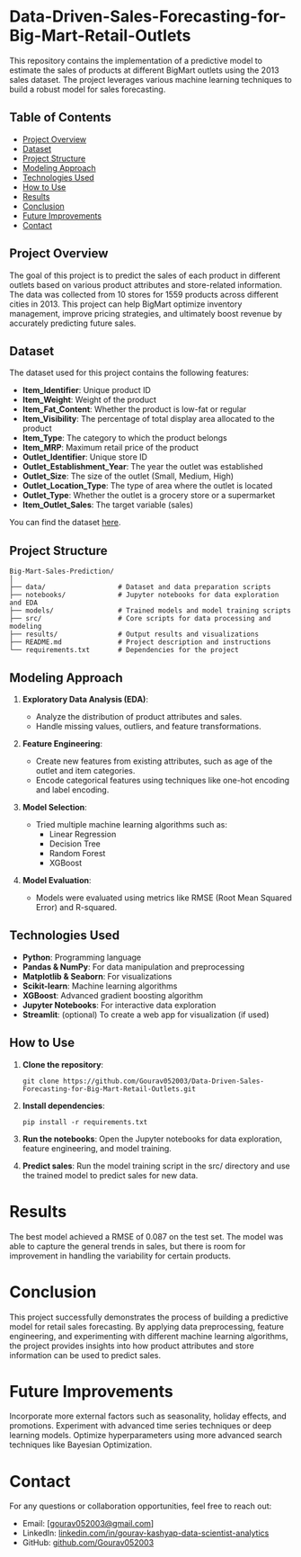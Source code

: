 # Data-Driven-Sales-Forecasting-for-Big-Mart-Retail-Outlets

This repository contains the implementation of a predictive model to estimate the sales of products at different BigMart outlets using the 2013 sales dataset. The project leverages various machine learning techniques to build a robust model for sales forecasting.

## Table of Contents
- [Project Overview](#project-overview)
- [Dataset](#dataset)
- [Project Structure](#project-structure)
- [Modeling Approach](#modeling-approach)
- [Technologies Used](#technologies-used)
- [How to Use](#how-to-use)
- [Results](#results)
- [Conclusion](#conclusion)
- [Future Improvements](#future-improvements)
- [Contact](#contact)

## Project Overview

The goal of this project is to predict the sales of each product in different outlets based on various product attributes and store-related information. The data was collected from 10 stores for 1559 products across different cities in 2013. This project can help BigMart optimize inventory management, improve pricing strategies, and ultimately boost revenue by accurately predicting future sales.

## Dataset

The dataset used for this project contains the following features:

- **Item_Identifier**: Unique product ID
- **Item_Weight**: Weight of the product
- **Item_Fat_Content**: Whether the product is low-fat or regular
- **Item_Visibility**: The percentage of total display area allocated to the product
- **Item_Type**: The category to which the product belongs
- **Item_MRP**: Maximum retail price of the product
- **Outlet_Identifier**: Unique store ID
- **Outlet_Establishment_Year**: The year the outlet was established
- **Outlet_Size**: The size of the outlet (Small, Medium, High)
- **Outlet_Location_Type**: The type of area where the outlet is located
- **Outlet_Type**: Whether the outlet is a grocery store or a supermarket
- **Item_Outlet_Sales**: The target variable (sales)

You can find the dataset [here](https://datahack.analyticsvidhya.com/contest/practice-problem-big-mart-sales-iii/).

## Project Structure
```
Big-Mart-Sales-Prediction/
│
├── data/                  # Dataset and data preparation scripts
├── notebooks/             # Jupyter notebooks for data exploration and EDA
├── models/                # Trained models and model training scripts
├── src/                   # Core scripts for data processing and modeling
├── results/               # Output results and visualizations
├── README.md              # Project description and instructions
└── requirements.txt       # Dependencies for the project
```


## Modeling Approach

1. **Exploratory Data Analysis (EDA)**: 
   - Analyze the distribution of product attributes and sales.
   - Handle missing values, outliers, and feature transformations.
   
2. **Feature Engineering**:
   - Create new features from existing attributes, such as age of the outlet and item categories.
   - Encode categorical features using techniques like one-hot encoding and label encoding.
   
3. **Model Selection**:
   - Tried multiple machine learning algorithms such as:
     - Linear Regression
     - Decision Tree
     - Random Forest
     - XGBoost

4. **Model Evaluation**:
   - Models were evaluated using metrics like RMSE (Root Mean Squared Error) and R-squared.

## Technologies Used

- **Python**: Programming language
- **Pandas & NumPy**: For data manipulation and preprocessing
- **Matplotlib & Seaborn**: For visualizations
- **Scikit-learn**: Machine learning algorithms
- **XGBoost**: Advanced gradient boosting algorithm
- **Jupyter Notebooks**: For interactive data exploration
- **Streamlit**: (optional) To create a web app for visualization (if used)

## How to Use

1. **Clone the repository**:
   ```
   git clone https://github.com/Gourav052003/Data-Driven-Sales-Forecasting-for-Big-Mart-Retail-Outlets.git
   ```

2. **Install dependencies**:

   ```
   pip install -r requirements.txt
   ```
   
3. **Run the notebooks**: Open the Jupyter notebooks for data exploration, feature engineering, and model training.

4. **Predict sales**: Run the model training script in the src/ directory and use the trained model to predict sales for new data.

# Results
The best model achieved a RMSE of 0.087 on the test set. The model was able to capture the general trends in sales, but there is room for improvement in handling the variability for certain products.

# Conclusion
This project successfully demonstrates the process of building a predictive model for retail sales forecasting. By applying data preprocessing, feature engineering, and experimenting with different machine learning algorithms, the project provides insights into how product attributes and store information can be used to predict sales.

# Future Improvements
Incorporate more external factors such as seasonality, holiday effects, and promotions.
Experiment with advanced time series techniques or deep learning models.
Optimize hyperparameters using more advanced search techniques like Bayesian Optimization.
# Contact
For any questions or collaboration opportunities, feel free to reach out:

* Email: [gourav052003@gmail.com]
* LinkedIn: [linkedin.com/in/gourav-kashyap-data-scientist-analytics](https://www.linkedin.com/in/gourav-kashyap-data-scientist-analytics/)
* GitHub: [github.com/Gourav052003]({https://github.com/Gourav052003)
